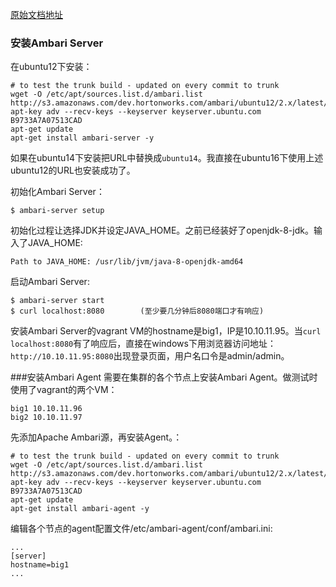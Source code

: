 [原始文档地址](https://cwiki.apache.org/confluence/display/AMBARI/Quick+Start+Guide)  

### 安装Ambari Server
在ubuntu12下安装：
```
# to test the trunk build - updated on every commit to trunk
wget -O /etc/apt/sources.list.d/ambari.list http://s3.amazonaws.com/dev.hortonworks.com/ambari/ubuntu12/2.x/latest/trunk/ambaribn.list
apt-key adv --recv-keys --keyserver keyserver.ubuntu.com B9733A7A07513CAD
apt-get update
apt-get install ambari-server -y
```
如果在ubuntu14下安装把URL中替换成```ubuntu14```。我直接在ubuntu16下使用上述ubuntu12的URL也安装成功了。

初始化Ambari Server：
```
$ ambari-server setup
```
初始化过程让选择JDK并设定JAVA_HOME。之前已经装好了openjdk-8-jdk。输入了JAVA_HOME:
```
Path to JAVA_HOME: /usr/lib/jvm/java-8-openjdk-amd64
```
启动Ambari Server:
```
$ ambari-server start
$ curl localhost:8080        (至少要几分钟后8080端口才有响应)
```
安装Ambari Server的vagrant VM的hostname是big1，IP是10.10.11.95。当```curl localhost:8080```有了响应后，直接在windows下用浏览器访问地址：```http://10.10.11.95:8080```出现登录页面，用户名口令是admin/admin。

###安装Ambari Agent
需要在集群的各个节点上安装Ambari Agent。做测试时使用了vagrant的两个VM：
```
big1 10.10.11.96
big2 10.10.11.97
```
先添加Apache Ambari源，再安装Agent。：
```
# to test the trunk build - updated on every commit to trunk
wget -O /etc/apt/sources.list.d/ambari.list http://s3.amazonaws.com/dev.hortonworks.com/ambari/ubuntu12/2.x/latest/trunk/ambaribn.list
apt-key adv --recv-keys --keyserver keyserver.ubuntu.com B9733A7A07513CAD
apt-get update
apt-get install ambari-agent -y
```
编辑各个节点的agent配置文件/etc/ambari-agent/conf/ambari.ini:
```
...
[server]
hostname=big1
...
```